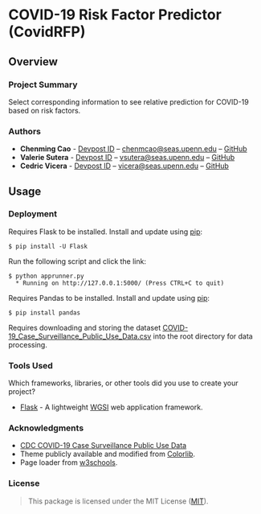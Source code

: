 # COVID-19 Risk Factor Predictor (CovidRFP)

## Overview

### Project Summary
Select corresponding information to see relative prediction for COVID-19 based on risk factors.

### Authors

* **Chenming Cao** - [Devpost ID](https://devpost.com/chenmcao) – chenmcao@seas.upenn.edu – [GitHub](https://github.com/chenming-cao/)
* **Valerie Sutera** - [Devpost ID](https://devpost.com/vsutera) – vsutera@seas.upenn.edu – [GitHub](https://github.com/valeriesutera/)
* **Cedric Vicera** - [Devpost ID](https://devpost.com/cedricvicera) – vicera@seas.upenn.edu – [GitHub](https://github.com/cedricvicera/)

## Usage

### Deployment
Requires Flask to be installed.
Install and update using [pip](https://pip.pypa.io/en/stable/quickstart/):

````
$ pip install -U Flask
````

Run the following script and click the link:

````
$ python apprunner.py
  * Running on http://127.0.0.1:5000/ (Press CTRL+C to quit)
````

Requires Pandas to be installed.
Install and update using [pip](https://pip.pypa.io/en/stable/quickstart/):

````
$ pip install pandas
````

Requires downloading and storing the dataset [COVID-19_Case_Surveillance_Public_Use_Data.csv](https://data.cdc.gov/api/views/vbim-akqf/rows.csv?accessType=DOWNLOAD&bom=true&format=true) into the root directory for data processing.

### Tools Used

Which frameworks, libraries, or other tools did you use to create your project?

* [Flask](https://flask.palletsprojects.com/) - A lightweight [WGSI](https://wsgi.readthedocs.io/) web application framework.

### Acknowledgments

* [CDC COVID-19 Case Surveillance Public Use Data](https://data.cdc.gov/Case-Surveillance/COVID-19-Case-Surveillance-Public-Use-Data/vbim-akqf)
* Theme publicly available and modified from [Colorlib](https://colorlib.com/).
* Page loader from [w3schools](https://www.w3schools.com/).

### License

>This package is licensed under the MIT License (<a href="https://choosealicense.com/licenses/mit/" target="_blank">MIT</a>).
